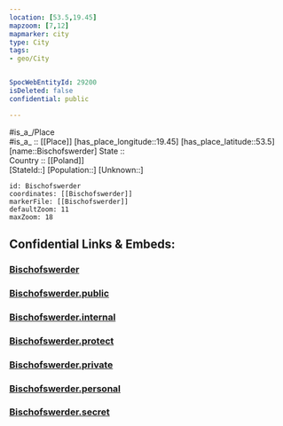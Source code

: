 ```yaml
---
location: [53.5,19.45] 
mapzoom: [7,12] 
mapmarker: city 
type: City
tags:
- geo/City


SpocWebEntityId: 29200
isDeleted: false
confidential: public

---
```

#is_a_/Place  
#is_a_ :: [[Place]] 
[has_place_longitude::19.45] 
[has_place_latitude::53.5] 
[name::Bischofswerder] 
State ::  
Country :: [[Poland]]  
[StateId::] 
[Population::] 
[Unknown::] 


```leaflet
id: Bischofswerder
coordinates: [[Bischofswerder]] 
markerFile: [[Bischofswerder]] 
defaultZoom: 11 
maxZoom: 18
```


## Confidential Links & Embeds: 

### [Bischofswerder](/_Standards/Earth/Continent/Europe/Europe~East/Poland/Provinces~Poland/Warmian-Masurian/City/Bischofswerder.md) 

### [Bischofswerder.public](/_public/Earth/Continent/Europe/Europe~East/Poland/Provinces~Poland/Warmian-Masurian/City/Bischofswerder.public.md) 

### [Bischofswerder.internal](/_internal/Earth/Continent/Europe/Europe~East/Poland/Provinces~Poland/Warmian-Masurian/City/Bischofswerder.internal.md) 

### [Bischofswerder.protect](/_protect/Earth/Continent/Europe/Europe~East/Poland/Provinces~Poland/Warmian-Masurian/City/Bischofswerder.protect.md) 

### [Bischofswerder.private](/_private/Earth/Continent/Europe/Europe~East/Poland/Provinces~Poland/Warmian-Masurian/City/Bischofswerder.private.md) 

### [Bischofswerder.personal](/_personal/Earth/Continent/Europe/Europe~East/Poland/Provinces~Poland/Warmian-Masurian/City/Bischofswerder.personal.md) 

### [Bischofswerder.secret](/_secret/Earth/Continent/Europe/Europe~East/Poland/Provinces~Poland/Warmian-Masurian/City/Bischofswerder.secret.md)

